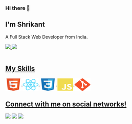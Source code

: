 

 
 ### Hi there 👋
 ## I'm Shrikant
 <p>A Full Stack Web Developer from India.</p>
 
<div>
  <a href="https://github.com/shrikant9907">
    <img height="150em"
      src="https://github-readme-stats.vercel.app/api?username=shrikant9907&show_icons=true&theme=default&include_all_commits=true&count_private=true" />
    <img height="150em"
      src="https://github-readme-stats.vercel.app/api/top-langs/?username=shrikant9907&layout=compact&langs_count=7&theme=default" />
</div>

<div style="display: inline_block"><br>
  <h2>My Skills</h2>
  <img align="center" alt="Leo-HTML" height="40" width="50"
    src="https://raw.githubusercontent.com/devicons/devicon/master/icons/html5/html5-original.svg">
  <img align="center" alt="Leo-HTML" height="40" width="50"
    src="https://raw.githubusercontent.com/devicons/devicon/master/icons/react/react-original.svg">
  <img align="center" alt="Leo-CSS" height="40" width="50"
    src="https://raw.githubusercontent.com/devicons/devicon/master/icons/css3/css3-original.svg">
  <img align="center" alt="Leo-Js" height="40" width="50"
    src="https://raw.githubusercontent.com/devicons/devicon/master/icons/javascript/javascript-plain.svg">
  <img align="center" alt="Leo-AngularJS" height="40" width="50"
    src="https://raw.githubusercontent.com/devicons/devicon/master/icons/git/git-original.svg">
</div>



<h2>Connect with me on social networks!</h2>
<div>

  <a target="_blank" href="https://www.linkedin.com/in/shrikant9907/"><img
  src="https://img.shields.io/badge/LinkedIn-0077B5?style=for-the-badge&logo=linkedin&logoColor=white" /><a />
  <a target="_blank" href="https://www.instagram.com/shrikant99070/"><img
  src="https://img.shields.io/badge/Instagram-E4405F?style=for-the-badge&logo=instagram&logoColor=white" /><a />
  <a target="_blank" href="mailto:shrikant9907@gmail.com"><img
  src="https://img.shields.io/badge/Gmail-D14836?style=for-the-badge&logo=gmail&logoColor=white" /><a />
 
</div>
